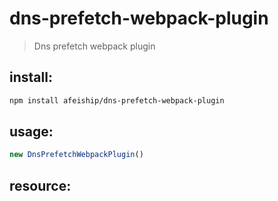 # dns-prefetch-webpack-plugin
> Dns prefetch webpack plugin

## install:
```bash
npm install afeiship/dns-prefetch-webpack-plugin
```

## usage:
```js
new DnsPrefetchWebpackPlugin()
```


## resource:
